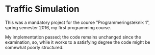 # Traffic Simulation

This was a mandatory project for the course "Programmeringsteknik 1", spring semester 2016, my first programming course.

My implementation passed; the code remains unchanged since the examination, so, while it works to a satisfying degree the code might be somewhat poorly structured.
